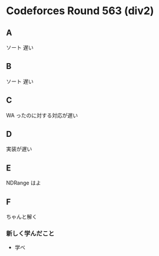 # Codeforces Round 563 (div2)

## A

ソート 遅い

## B

ソート 遅い

## C

WA ったのに対する対応が遅い

## D

実装が遅い

## E

NDRange はよ

## F

ちゃんと解く

### 新しく学んだこと

- 学べ
